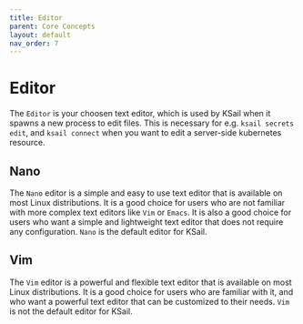 ```yaml
---
title: Editor
parent: Core Concepts
layout: default
nav_order: 7
---
```


# Editor

The `Editor` is your choosen text editor, which is used by KSail when it spawns a new process to edit files. This is necessary for e.g. `ksail secrets edit`, and `ksail connect` when you want to edit a server-side kubernetes resource.

## Nano

The `Nano` editor is a simple and easy to use text editor that is available on most Linux distributions. It is a good choice for users who are not familiar with more complex text editors like `Vim` or `Emacs`. It is also a good choice for users who want a simple and lightweight text editor that does not require any configuration. `Nano` is the default editor for KSail.

## Vim

The `Vim` editor is a powerful and flexible text editor that is available on most Linux distributions. It is a good choice for users who are familiar with it, and who want a powerful text editor that can be customized to their needs. `Vim` is not the default editor for KSail.

